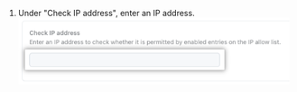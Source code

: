 1. Under "Check IP address", enter an IP address.
   ![Screenshot of the "Check IP address" text field](/assets/images/help/security/check-ip-address.png)
